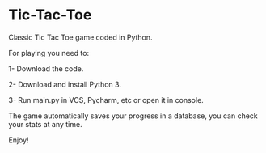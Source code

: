 # Tic-Tac-Toe
Classic Tic Tac Toe game coded in Python. 

For playing you need to:

1- Download the code.

2- Download and install Python 3.

3- Run main.py in VCS, Pycharm, etc or open it in console.

The game automatically saves your progress in a database, you can check your stats at any time.

Enjoy!
